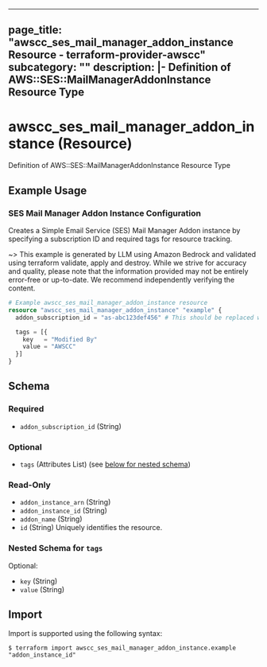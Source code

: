 
---
page_title: "awscc_ses_mail_manager_addon_instance Resource - terraform-provider-awscc"
subcategory: ""
description: |-
  Definition of AWS::SES::MailManagerAddonInstance Resource Type
---

# awscc_ses_mail_manager_addon_instance (Resource)

Definition of AWS::SES::MailManagerAddonInstance Resource Type

## Example Usage

### SES Mail Manager Addon Instance Configuration

Creates a Simple Email Service (SES) Mail Manager Addon instance by specifying a subscription ID and required tags for resource tracking.

~> This example is generated by LLM using Amazon Bedrock and validated using terraform validate, apply and destroy. While we strive for accuracy and quality, please note that the information provided may not be entirely error-free or up-to-date. We recommend independently verifying the content.

```terraform
# Example awscc_ses_mail_manager_addon_instance resource
resource "awscc_ses_mail_manager_addon_instance" "example" {
  addon_subscription_id = "as-abc123def456" # This should be replaced with a valid subscription ID

  tags = [{
    key   = "Modified By"
    value = "AWSCC"
  }]
}
```

<!-- schema generated by tfplugindocs -->
## Schema

### Required

- `addon_subscription_id` (String)

### Optional

- `tags` (Attributes List) (see [below for nested schema](#nestedatt--tags))

### Read-Only

- `addon_instance_arn` (String)
- `addon_instance_id` (String)
- `addon_name` (String)
- `id` (String) Uniquely identifies the resource.

<a id="nestedatt--tags"></a>
### Nested Schema for `tags`

Optional:

- `key` (String)
- `value` (String)

## Import

Import is supported using the following syntax:

```shell
$ terraform import awscc_ses_mail_manager_addon_instance.example "addon_instance_id"
```
